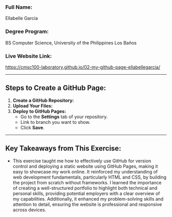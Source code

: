 ### Full Name:
Ellabelle Garcia

### Degree Program:
BS Computer Science, University of the Philippines Los Baños

### Live Website Link:
https://cmsc100-laboratory.github.io/02-my-github-page-ellabellegarcia/

---

## Steps to Create a GitHub Page:

1. **Create a GitHub Repository:**
2. **Upload Your Files:**
3. **Deploy to GitHub Pages:**
   - Go to the **Settings** tab of your repository.
   - Link to branch you want to show.
   - Click **Save**. 

---

## Key Takeaways from This Exercise:

- This exercise taught me how to effectively use GitHub for version control and deploying a static website using GitHub Pages, making it easy to showcase my work online. It reinforced my understanding of web development fundamentals, particularly HTML and CSS, by building the project from scratch without frameworks. I learned the importance of creating a well-structured portfolio to highlight both technical and personal skills, providing potential employers with a clear overview of my capabilities. Additionally, it enhanced my problem-solving skills and attention to detail, ensuring the website is professional and responsive across devices.
  


